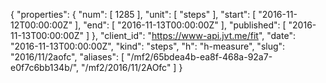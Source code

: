 {
  "properties": {
    "num": [
      1285
    ],
    "unit": [
      "steps"
    ],
    "start": [
      "2016-11-12T00:00:00Z"
    ],
    "end": [
      "2016-11-13T00:00:00Z"
    ],
    "published": [
      "2016-11-13T00:00:00Z"
    ]
  },
  "client_id": "https://www-api.jvt.me/fit",
  "date": "2016-11-13T00:00:00Z",
  "kind": "steps",
  "h": "h-measure",
  "slug": "2016/11/2aofc",
  "aliases": [
    "/mf2/65bdea4b-ea8f-468a-92a7-e0f7c6bb134b/",
    "/mf2/2016/11/2AOfc"
  ]
}
